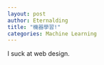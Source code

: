 ```yaml
---
layout: post
author: Eternalding
title: "機器學習!"
categories: Machine Learning
---
```




I suck at web design.
